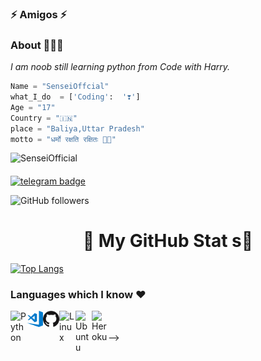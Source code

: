 ### ⚡ Amigos ⚡



### About 🙋🏻‍♂️

*I am noob still learning python from Code with Harry.*
```python
Name = "SenseiOffcial"
what_I_do  = ['Coding':  '❣️']
Age = "17"
Country = "🇮🇳"
place = "Baliya,Uttar Pradesh"
motto = "धर्मो रक्षति रक्षितः 🚩🚩"
```


<p align="left"> <img src="https://komarev.com/ghpvc/?username=SenseiOfficial&label=Profile%20Views&color=orange&style=flat-square" alt="SenseiOfficial" /> </p>


#### 
[![telegram badge](https://img.shields.io/badge/Telegram-Sensei-red)](https://t.me/sensei_nex_op)

![GitHub followers](https://img.shields.io/github/followers/SenseiOffical?style=social)

<h1 align="center"><b>💛 My GitHub Stat s💛</b></h1>

[![Top Langs](https://github-readme-stats.vercel.app/api/top-langs/?username=SenseiOfficial)](https://github.com/anuraghazra/github-readme-stats)

### Languages which I know ❤️
[<img align="left" alt="Python" width="26px" src="https://upload.wikimedia.org/wikipedia/commons/thumb/c/c3/Python-logo-notext.svg/600px-Python-logo-notext.svg.png" />](https://python.org/)
[<img align="left" alt="Visual Studio Code" width="26px" src="https://raw.githubusercontent.com/github/explore/80688e429a7d4ef2fca1e82350fe8e3517d3494d/topics/visual-studio-code/visual-studio-code.png" />](https://code.visualstudio.com/)
[<img align="left" alt="GitHub" width="26px" src="https://raw.githubusercontent.com/github/explore/78df643247d429f6cc873026c0622819ad797942/topics/github/github.png" />](https://git-scm.com/)
[<img align="left" alt="Linux" width="26px" src="https://www.freepnglogos.com/uploads/linux-png/difference-between-linux-and-window-operating-system-3.png" />](https://www.linux.org/)
[<img align="left" alt="Ubuntu" width="26px" src="https://assets.ubuntu.com/v1/29985a98-ubuntu-logo32.png" />](https://www.ubuntu.com)
[<img align="left" alt="Heroku" width="26px" src="https://www.nicepng.com/png/full/223-2233246_heroku-logo-salesforce-heroku.png" />](https://heroku.com/)


















<br />
<br />
-->
